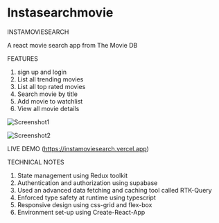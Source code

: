 # Instasearchmovie

INSTAMOVIESEARCH

A react movie search app from The Movie DB

FEATURES

1. sign up and login
2.  List all trending movies
3. List all top rated movies
4. Search movie by title
5. Add movie to watchlist
6. View all movie details

![Screenshot1](https://user-images.githubusercontent.com/54950873/109428197-d92df100-79aa-11eb-87da-9e9fbd51e371.png)

![Screenshot2](https://user-images.githubusercontent.com/54950873/109428211-eea31b00-79aa-11eb-9410-422c416bb713.png)

LIVE DEMO
(https://instamoviesearch.vercel.app)

TECHNICAL NOTES

1. State management using Redux toolkit
2. Authentication and authorization using supabase
3. Used an advanced data fetching and caching tool called RTK-Query
4. Enforced type safety at runtime using typescript
5. Responsive design using css-grid and flex-box
6. Environment set-up using Create-React-App